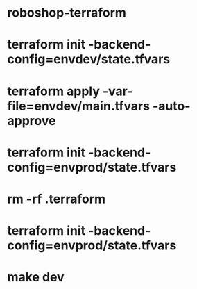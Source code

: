 # roboshop-terraform

# terraform init -backend-config=envdev/state.tfvars

# terraform apply -var-file=envdev/main.tfvars -auto-approve

# terraform init -backend-config=envprod/state.tfvars 

# rm -rf .terraform

# terraform init -backend-config=envprod/state.tfvars


<!-- dev:
	rm -rf .terraform
	terraform init -backend-config=envdev/state.tfvars
	terraform apply -auto-approve -var-file=envdev/main.tfvars 
prod:
	rm -rf .terraform
	terraform init -backend-config=envprod/state.tfvars
	terraform apply -auto-approve -var-file=envprod/main.tfvars -->
# make dev
